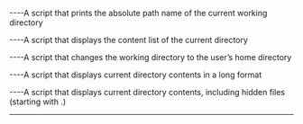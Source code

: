 ----A script that prints the absolute path name of the current working directory

----A script that displays the content list of the current directory

----A script that changes the working directory to the user’s home directory

----A script that displays current directory contents in a long format

----A script that displays current directory contents, including hidden files (starting with .)

-----
